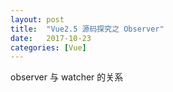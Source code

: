 ```yaml
---
layout: post
title:  "Vue2.5 源码探究之 Observer"
date:   2017-10-23
categories: [Vue]
---
```


observer 与 watcher 的关系
